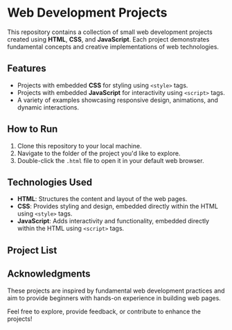 # Web Development Projects

This repository contains a collection of small web development projects created using **HTML**, **CSS**, and **JavaScript**. Each project demonstrates fundamental concepts and creative implementations of web technologies.

## Features

- Projects with embedded **CSS** for styling using `<style>` tags.  
- Projects with embedded **JavaScript** for interactivity using `<script>` tags.  
- A variety of examples showcasing responsive design, animations, and dynamic interactions.

## How to Run

1. Clone this repository to your local machine.  
2. Navigate to the folder of the project you'd like to explore.  
3. Double-click the `.html` file to open it in your default web browser.  

## Technologies Used

- **HTML**: Structures the content and layout of the web pages.  
- **CSS**: Provides styling and design, embedded directly within the HTML using `<style>` tags.  
- **JavaScript**: Adds interactivity and functionality, embedded directly within the HTML using `<script>` tags.  

## Project List


## Acknowledgments

These projects are inspired by fundamental web development practices and aim to provide beginners with hands-on experience in building web pages.  

Feel free to explore, provide feedback, or contribute to enhance the projects!  

